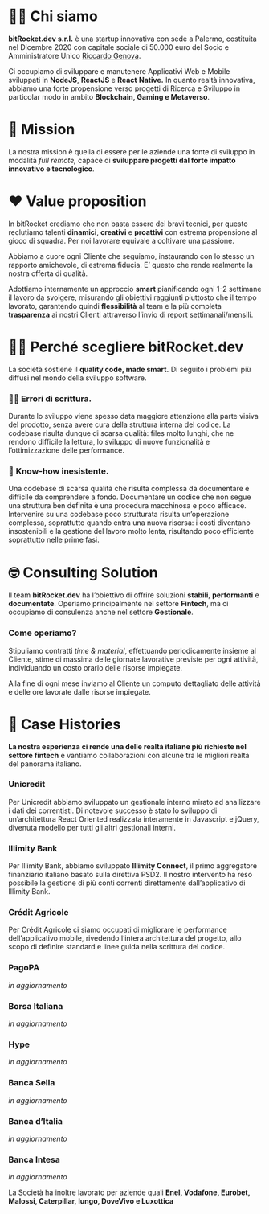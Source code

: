 # 🖐🏻 Chi siamo

**bitRocket.dev s.r.l.** è una startup innovativa con sede a Palermo, costituita nel Dicembre 2020 con capitale sociale di 50.000 euro del Socio e Amministratore Unico [Riccardo Genova](https://github.com/riccardogenova-bitrocketdev).

Ci occupiamo di sviluppare e manutenere Applicativi Web e Mobile sviluppati in **NodeJS**, **ReactJS** e **React** **Native.** In quanto realtà innovativa, abbiamo una forte propensione verso progetti di Ricerca e Sviluppo in particolar modo in ambito **Blockchain, Gaming e Metaverso**.

# 🚀 Mission

La nostra mission è quella di essere per le aziende una fonte di sviluppo in modalità *full remote,* capace di **sviluppare progetti dal forte impatto innovativo e tecnologico**.

# ❤️ Value proposition

In bitRocket crediamo che non basta essere dei bravi tecnici, per questo reclutiamo talenti **dinamici**, **creativi** e **proattivi** con estrema propensione al gioco di squadra. Per noi lavorare equivale a coltivare una passione.

Abbiamo a cuore ogni Cliente che seguiamo, instaurando con lo stesso un rapporto amichevole, di estrema fiducia. E’ questo che rende realmente la nostra offerta di qualità.

Adottiamo internamente un approccio **smart** pianificando ogni 1-2 settimane il lavoro da svolgere, misurando gli obiettivi raggiunti piuttosto che il tempo lavorato, garantendo quindi **flessibilità** al team e la più completa **trasparenza** ai nostri Clienti attraverso l’invio di report settimanali/mensili.

# 💪🏻 Perché scegliere **bitRocket.dev**

La società sostiene il **quality code, made smart.** 
Di seguito i problemi più diffusi nel mondo della sviluppo software.

### ✍🏻 **Errori di scrittura.**

Durante lo sviluppo viene spesso data maggiore attenzione alla parte visiva del prodotto,
senza avere cura della struttura interna del codice. La codebase risulta dunque di
scarsa qualità: files molto lunghi, che ne rendono difficile la lettura, lo sviluppo
di nuove funzionalità e l’ottimizzazione delle performance. 

### 📖 **Know-how inesistente.**

Una codebase di scarsa qualità che risulta complessa da documentare è difficile
da comprendere a fondo. Documentare un codice che non segue una struttura
ben definita è una procedura macchinosa e poco efficace. 
Intervenire su una codebase poco strutturata risulta un’operazione
complessa, soprattutto quando entra una nuova risorsa: i costi diventano
insostenibili e la gestione del lavoro molto lenta, risultando poco
efficiente soprattutto nelle prime fasi.

# 🤓 **Consulting Solution**

Il team **bitRocket.dev** ha l’obiettivo di offrire soluzioni **stabili**, **performanti** e **documentate**.
Operiamo principalmente nel settore **Fintech**, ma ci occupiamo di consulenza anche nel settore **Gestionale**.

### Come operiamo?

Stipuliamo contratti *time & material*, effettuando periodicamente insieme al Cliente, stime di massima delle giornate lavorative previste per ogni attività, individuando un costo orario delle risorse impiegate.

Alla fine di ogni mese inviamo al Cliente un computo dettagliato delle attività e delle ore lavorate dalle risorse impiegate.

# 🥂 Case Histories

**La nostra esperienza ci rende una delle realtà italiane più richieste nel settore fintech** e vantiamo collaborazioni con alcune tra le migliori realtà del panorama italiano. 

### Unicredit

Per Unicredit abbiamo sviluppato un gestionale interno mirato ad anallizzare i dati dei correntisti.
Di notevole successo è stato lo sviluppo di un’architettura React Oriented realizzata interamente in Javascript e jQuery, divenuta modello per tutti gli altri gestionali interni.

### **Illimity Bank**

Per Illimity Bank, abbiamo sviluppato **Illimity Connect**, il primo aggregatore finanziario italiano basato sulla direttiva PSD2.
Il nostro intervento ha reso possibile la gestione di più conti correnti direttamente dall’applicativo di Illimity Bank.

### Crédit Agricole

Per Crédit Agricole ci siamo occupati di migliorare le performance dell’applicativo mobile, rivedendo l’intera architettura del progetto, allo scopo di definire standard e linee guida nella
scrittura del codice.

### PagoPA

*in aggiornamento*

### Borsa Italiana

*in aggiornamento*

### Hype

*in aggiornamento*

### Banca Sella

*in aggiornamento*

### Banca d’Italia

*in aggiornamento*

### Banca Intesa

*in aggiornamento*

La Società ha inoltre lavorato per aziende quali **Enel, Vodafone, Eurobet, Malossi, Caterpillar, Iungo, DoveVivo e Luxottica**
